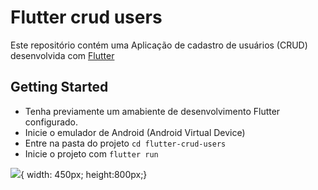 # Flutter crud users
Este repositório contém uma Aplicação de cadastro de usuários (CRUD) desenvolvida com [Flutter](https://flutter.dev/)

## Getting Started

* Tenha previamente um amabiente de desenvolvimento Flutter configurado.
* Inicie o emulador de Android (Android Virtual Device)
* Entre na pasta do projeto  ```cd flutter-crud-users```
* Inicie o projeto com ```flutter run```

![](demo.gif){ width: 450px; height:800px;}